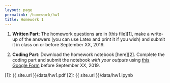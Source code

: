 ```yaml
---
layout: page
permalink: /homework/hw1
title: Homework 1
---
```


1. **Written Part**: The homework questions are in [this file][1], make a write-up of the answers (you can use Latex and print it if you wish) and submit it in class on or before September XX, 2019.

2. **Coding Part**: Download the homework notebook [here][2]. Complete the coding part and submit the notebook _with your outputs_ using [this Google Form](form) before September XX, 2019.

[1]: {{ site.url }}/data/hw1.pdf
[2]: {{ site.url }}/data/hw1.ipynb
